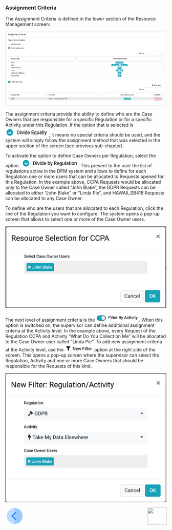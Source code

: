 

### Assignment Criteria 

The Assignment Criteria is defined in the lower section of the Resource Management screen:

 ![image](/articles/DPM/images/Figure_53_Assignment_Criteria.png)

The assignment criteria provide the ability to define who are the Case Owners that are responsible for a specific Regulation or for a specific Activity under this Regulation. 
If the option that is selected is  ![image](/articles/DPM/images/Figure_53_a_divide_equaly_icon.png), it means no special criteria should be used, and the system will simply follow the assignment method that was selected in the upper section of the screen (see previous sub-chapter).

To activate the option to define Case Owners per Regulation, select the option  ![image](/articles/DPM/images/Figure_53_b_divide_by_regulation_icon.png). This present to the user the list of regulations active in the DPM system and allows to define for each Regulation one or more users that can be allocated to Requests opened for this Regulation. In the example above, CCPA Requests would be allocated only to the Case Owner called “John Blake”, the GDPR Requests can be allocated to either “John Blake” or “Linda Pie”, and HAWAII_SB418 Requests can be allocated to any Case Owner. 

To define who are the users that are allocated to each Regulation, click the line of the Regulation you want to configure. The system opens a pop-up screen that allows to select one or more of the Case Owner users. 

 ![image](/articles/DPM/images/Figure_54_Resource_Selection.png)

The next level of assignment criteria is the  ![image](/articles/DPM/images/Figure_54_a_filter_by_activity_icon.png). When this option is switched on, the supervisor can define additional assignment criteria at the Activity level. In the example above, every Request of the Regulation CCPA and Activity “What Do You Collect on Me” will be allocated to the Case Owner user called “Linda Pie”. 
To add new assignment criteria at the Activity level, use the  ![image](/articles/DPM/images/Figure_54_b_new_filter_icon.png) option at the right side of the screen. This opens a pop-up screen where the supervisor can select the Regulation, Activity and one or more Case Owners that should be responsible for the Requests of this kind. 

 ![image](/articles/DPM/images/Figure_55_new_filter.png)



[![Previous](/articles/DPM/images/Previous.png)](/articles/DPM/07_Supervisor_User_Interface/03_Supervisor_User_Interface_Method.md)[<img align="right" width="60" height="54" src="/articles/DPM?images/Next.png">](/articles/DPM/07_Supervisor_User_Interface/README.md)

